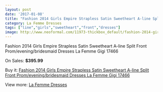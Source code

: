 ```yaml
---
layout: post
date: '2017-01-08'
title: "Fashion 2014 Girls Empire Strapless Satin Sweetheart A-line Split Front Prom/evening/bridesmaid Dresses La Femme Gigi 17466"
category: La Femme Dresses
tags: ["line","girls","sweetheart","front","dresses"]
image: http://www.neoformal.com/11973-thickbox_default/fashion-2014-girls-empire-strapless-satin-sweetheart-a-line-split-front-prom-evening-bridesmaid-dresses-la-femme-gigi-17466.jpg
---
```

Fashion 2014 Girls Empire Strapless Satin Sweetheart A-line Split Front Prom/evening/bridesmaid Dresses La Femme Gigi 17466

On Sales: **$395.99**
<a href="https://www.neoformal.com/en/la-femme-dresses-2014/4283-fashion-2014-girls-empire-strapless-satin-sweetheart-a-line-split-front-prom-evening-bridesmaid-dresses-la-femme-gigi-17466.html"><amp-img layout="responsive" width="600" height="600" src="//www.neoformal.com/11973-thickbox_default/fashion-2014-girls-empire-strapless-satin-sweetheart-a-line-split-front-prom-evening-bridesmaid-dresses-la-femme-gigi-17466.jpg" alt="Fashion 2014 Girls Empire Strapless Satin Sweetheart A-line Split Front Prom/evening/bridesmaid Dresses La Femme Gigi 17466 0" /></a>
<a href="https://www.neoformal.com/en/la-femme-dresses-2014/4283-fashion-2014-girls-empire-strapless-satin-sweetheart-a-line-split-front-prom-evening-bridesmaid-dresses-la-femme-gigi-17466.html"><amp-img layout="responsive" width="600" height="600" src="//www.neoformal.com/11974-thickbox_default/fashion-2014-girls-empire-strapless-satin-sweetheart-a-line-split-front-prom-evening-bridesmaid-dresses-la-femme-gigi-17466.jpg" alt="Fashion 2014 Girls Empire Strapless Satin Sweetheart A-line Split Front Prom/evening/bridesmaid Dresses La Femme Gigi 17466 1" /></a>
<a href="https://www.neoformal.com/en/la-femme-dresses-2014/4283-fashion-2014-girls-empire-strapless-satin-sweetheart-a-line-split-front-prom-evening-bridesmaid-dresses-la-femme-gigi-17466.html"><amp-img layout="responsive" width="600" height="600" src="//www.neoformal.com/11975-thickbox_default/fashion-2014-girls-empire-strapless-satin-sweetheart-a-line-split-front-prom-evening-bridesmaid-dresses-la-femme-gigi-17466.jpg" alt="Fashion 2014 Girls Empire Strapless Satin Sweetheart A-line Split Front Prom/evening/bridesmaid Dresses La Femme Gigi 17466 2" /></a>

Buy it: [Fashion 2014 Girls Empire Strapless Satin Sweetheart A-line Split Front Prom/evening/bridesmaid Dresses La Femme Gigi 17466](https://www.neoformal.com/en/la-femme-dresses-2014/4283-fashion-2014-girls-empire-strapless-satin-sweetheart-a-line-split-front-prom-evening-bridesmaid-dresses-la-femme-gigi-17466.html "Fashion 2014 Girls Empire Strapless Satin Sweetheart A-line Split Front Prom/evening/bridesmaid Dresses La Femme Gigi 17466")

View more: [La Femme Dresses](https://www.neoformal.com/en/56-la-femme-dresses-2014 "La Femme Dresses")